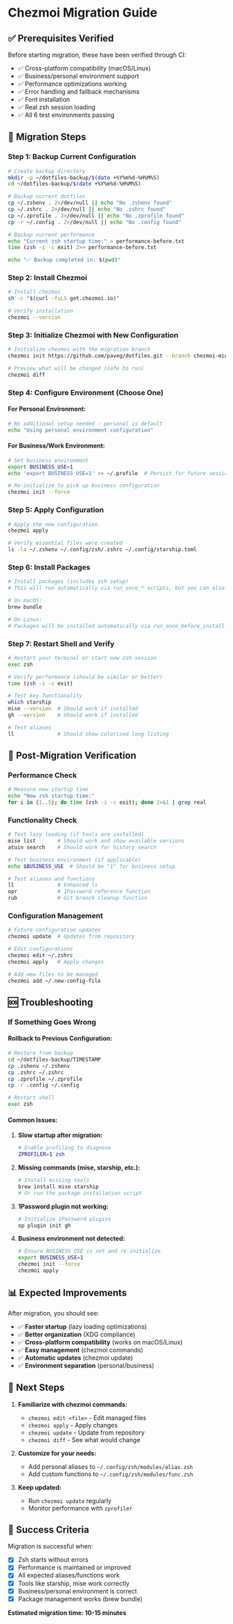 # Chezmoi Migration Guide

## ✅ Prerequisites Verified

Before starting migration, these have been verified through CI:
- ✅ Cross-platform compatibility (macOS/Linux)
- ✅ Business/personal environment support
- ✅ Performance optimizations working
- ✅ Error handling and fallback mechanisms
- ✅ Font installation
- ✅ Real zsh session loading
- ✅ All 6 test environments passing

## 🚀 Migration Steps

### Step 1: Backup Current Configuration

```bash
# Create backup directory
mkdir -p ~/dotfiles-backup/$(date +%Y%m%d-%H%M%S)
cd ~/dotfiles-backup/$(date +%Y%m%d-%H%M%S)

# Backup current dotfiles
cp ~/.zshenv . 2>/dev/null || echo "No .zshenv found"
cp ~/.zshrc . 2>/dev/null || echo "No .zshrc found"  
cp ~/.zprofile . 2>/dev/null || echo "No .zprofile found"
cp -r ~/.config . 2>/dev/null || echo "No .config found"

# Backup current performance
echo "Current zsh startup time:" > performance-before.txt
time (zsh -i -c exit) 2>> performance-before.txt

echo "✅ Backup completed in: $(pwd)"
```

### Step 2: Install Chezmoi

```bash
# Install chezmoi
sh -c "$(curl -fsLS get.chezmoi.io)"

# Verify installation
chezmoi --version
```

### Step 3: Initialize Chezmoi with New Configuration

```bash
# Initialize chezmoi with the migration branch
chezmoi init https://github.com/paveg/dotfiles.git --branch chezmoi-migration

# Preview what will be changed (safe to run)
chezmoi diff
```

### Step 4: Configure Environment (Choose One)

#### For Personal Environment:
```bash
# No additional setup needed - personal is default
echo "Using personal environment configuration"
```

#### For Business/Work Environment:
```bash
# Set business environment
export BUSINESS_USE=1
echo 'export BUSINESS_USE=1' >> ~/.profile  # Persist for future sessions

# Re-initialize to pick up business configuration
chezmoi init --force
```

### Step 5: Apply Configuration

```bash
# Apply the new configuration
chezmoi apply

# Verify essential files were created
ls -la ~/.zshenv ~/.config/zsh/.zshrc ~/.config/starship.toml
```

### Step 6: Install Packages

```bash
# Install packages (includes zsh setup)
# This will run automatically via run_once_* scripts, but you can also run manually:

# On macOS:
brew bundle

# On Linux:
# Packages will be installed automatically via run_once_before_install-packages.sh
```

### Step 7: Restart Shell and Verify

```bash
# Restart your terminal or start new zsh session
exec zsh

# Verify performance (should be similar or better)
time (zsh -i -c exit)

# Test key functionality
which starship
mise --version  # Should work if installed
gh --version    # Should work if installed

# Test aliases
ll              # Should show colorized long listing
```

## 🔧 Post-Migration Verification

### Performance Check
```bash
# Measure new startup time
echo "New zsh startup time:"
for i in {1..5}; do time (zsh -i -c exit); done 2>&1 | grep real
```

### Functionality Check
```bash
# Test lazy loading (if tools are installed)
mise list       # Should work and show available versions
atuin search    # Should work for history search

# Test business environment (if applicable)
echo $BUSINESS_USE  # Should be "1" for business setup

# Test aliases and functions
ll              # Enhanced ls
opr             # 1Password reference function
rub             # Git branch cleanup function
```

### Configuration Management
```bash
# Future configuration updates
chezmoi update  # Updates from repository

# Edit configurations
chezmoi edit ~/.zshrc
chezmoi apply   # Apply changes

# Add new files to be managed
chezmoi add ~/.new-config-file
```

## 🆘 Troubleshooting

### If Something Goes Wrong

#### Rollback to Previous Configuration:
```bash
# Restore from backup
cd ~/dotfiles-backup/TIMESTAMP
cp .zshenv ~/.zshenv
cp .zshrc ~/.zshrc  
cp .zprofile ~/.zprofile
cp -r .config ~/.config

# Restart shell
exec zsh
```

#### Common Issues:

1. **Slow startup after migration:**
   ```bash
   # Enable profiling to diagnose
   ZPROFILER=1 zsh
   ```

2. **Missing commands (mise, starship, etc.):**
   ```bash
   # Install missing tools
   brew install mise starship
   # Or run the package installation script
   ```

3. **1Password plugin not working:**
   ```bash
   # Initialize 1Password plugins
   op plugin init gh
   ```

4. **Business environment not detected:**
   ```bash
   # Ensure BUSINESS_USE is set and re-initialize
   export BUSINESS_USE=1
   chezmoi init --force
   chezmoi apply
   ```

## 📊 Expected Improvements

After migration, you should see:

- ✅ **Faster startup** (lazy loading optimizations)
- ✅ **Better organization** (XDG compliance)
- ✅ **Cross-platform compatibility** (works on macOS/Linux)
- ✅ **Easy management** (chezmoi commands)
- ✅ **Automatic updates** (chezmoi update)
- ✅ **Environment separation** (personal/business)

## 📝 Next Steps

1. **Familiarize with chezmoi commands:**
   - `chezmoi edit <file>` - Edit managed files
   - `chezmoi apply` - Apply changes
   - `chezmoi update` - Update from repository
   - `chezmoi diff` - See what would change

2. **Customize for your needs:**
   - Add personal aliases to `~/.config/zsh/modules/alias.zsh`
   - Add custom functions to `~/.config/zsh/modules/func.zsh`

3. **Keep updated:**
   - Run `chezmoi update` regularly
   - Monitor performance with `zprofiler`

## 🎯 Success Criteria

Migration is successful when:
- [x] Zsh starts without errors
- [x] Performance is maintained or improved  
- [x] All expected aliases/functions work
- [x] Tools like starship, mise work correctly
- [x] Business/personal environment is correct
- [x] Package management works (brew bundle)

**Estimated migration time: 10-15 minutes**